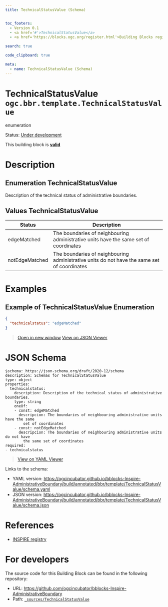 ```yaml
---
title: TechnicalStatusValue (Schema)


toc_footers:
  - Version 0.1
  - <a href='#'>TechnicalStatusValue</a>
  - <a href='https://blocks.ogc.org/register.html'>Building Blocks register</a>

search: true

code_clipboard: true

meta:
  - name: TechnicalStatusValue (Schema)
---
```



# TechnicalStatusValue `ogc.bbr.template.TechnicalStatusValue`

enumeration

<p class="status">
    <span data-rainbow-uri="http://www.opengis.net/def/status">Status</span>:
    <a href="http://www.opengis.net/def/status/under-development" target="_blank" data-rainbow-uri>Under development</a>
</p>

<aside class="success">
This building block is <strong><a href="https://github.com/ogcincubator/bblocks-Inspire-AdministrativeBoundary/blob/main/build/tests/bbr/template/TechnicalStatusValue/" target="_blank">valid</a></strong>
</aside>

# Description


## Enumeration TechnicalStatusValue
Description of the technical status of administrative boundaries.
## Values TechnicalStatusValue
| Status      | Description                                                                                   |
|-------------|-----------------------------------------------------------------------------------------------|
| edgeMatched      | The boundaries of neighbouring administrative units have the same set of coordinates |
| notEdgeMatched   | The boundaries of neighbouring administrative units do not have the same set of coordinates |

 
# Examples

## Example of TechnicalStatusValue Enumeration



```json
{
  "technicalstatus": "edgeMatched"
}
```

<blockquote class="lang-specific json">
  <p class="example-links">
    <a target="_blank" href="https://ogcincubator.github.io/bblocks-Inspire-AdministrativeBoundary/build/tests/bbr/template/TechnicalStatusValue/example_1_1.json">Open in new window</a>
    <a target="_blank" href="https://avillar.github.io/TreedocViewer/?dataParser=json&amp;dataUrl=https%3A%2F%2Fogcincubator.github.io%2Fbblocks-Inspire-AdministrativeBoundary%2Fbuild%2Ftests%2Fbbr%2Ftemplate%2FTechnicalStatusValue%2Fexample_1_1.json&amp;expand=2&amp;option=%7B%22showTable%22%3A+false%7D">View on JSON Viewer</a></p>
</blockquote>



# JSON Schema

```yaml--schema
$schema: https://json-schema.org/draft/2020-12/schema
description: Schemas for TechnicalStatusValue
type: object
properties:
  technicalstatus:
    description: Description of the technical status of administrative boundaries.
    type: string
    oneOf:
    - const: edgeMatched
      descripcion: The boundaries of neighbouring administrative units have the same
        set of coordinates
    - const: notEdgeMatched
      descripcion: The boundaries of neighbouring administrative units do not have
        the same set of coordinates
required:
- technicalstatus

```

> <a target="_blank" href="https://avillar.github.io/TreedocViewer/?dataParser=yaml&amp;dataUrl=https%3A%2F%2Fogcincubator.github.io%2Fbblocks-Inspire-AdministrativeBoundary%2Fbuild%2Fannotated%2Fbbr%2Ftemplate%2FTechnicalStatusValue%2Fschema.yaml&amp;expand=2&amp;option=%7B%22showTable%22%3A+false%7D">View on YAML Viewer</a>

Links to the schema:

* YAML version: <a href="https://ogcincubator.github.io/bblocks-Inspire-AdministrativeBoundary/build/annotated/bbr/template/TechnicalStatusValue/schema.yaml" target="_blank">https://ogcincubator.github.io/bblocks-Inspire-AdministrativeBoundary/build/annotated/bbr/template/TechnicalStatusValue/schema.yaml</a>
* JSON version: <a href="https://ogcincubator.github.io/bblocks-Inspire-AdministrativeBoundary/build/annotated/bbr/template/TechnicalStatusValue/schema.json" target="_blank">https://ogcincubator.github.io/bblocks-Inspire-AdministrativeBoundary/build/annotated/bbr/template/TechnicalStatusValue/schema.json</a>

# References

* [INSPIRE registry](https://inspire.ec.europa.eu/featureconcept/AdministrativeBoundary)

# For developers

The source code for this Building Block can be found in the following repository:

* URL: <a href="https://github.com/ogcincubator/bblocks-Inspire-AdministrativeBoundary" target="_blank">https://github.com/ogcincubator/bblocks-Inspire-AdministrativeBoundary</a>
* Path:
<code><a href="https://github.com/ogcincubator/bblocks-Inspire-AdministrativeBoundary/blob/HEAD/_sources/TechnicalStatusValue" target="_blank">_sources/TechnicalStatusValue</a></code>

